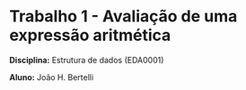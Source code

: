 # Trabalho 1 - Avaliação de uma expressão aritmética

**Disciplina:** Estrutura de dados (EDA0001)

**Aluno:** João H. Bertelli